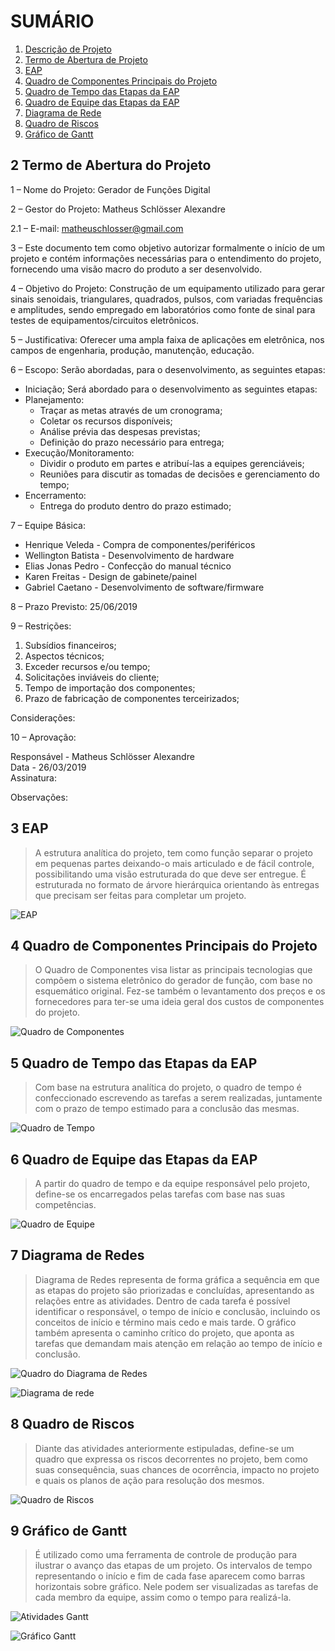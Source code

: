 # SUMÁRIO

1. [Descrição de Projeto](#1-Descrição-de-Projeto)   
2. [Termo de Abertura de Projeto](#2-Termo-de-Abertura-do-Projeto)
3. [EAP](#3-EAP)   
4. [Quadro de Componentes Principais do Projeto](#4-Quadro-de-Componentes-Principais-do-Projeto)
5. [Quadro de Tempo das Etapas da EAP](#5-Quadro-de-Tempo-das-Etapas-da-EAP)  
6. [Quadro de Equipe das Etapas da EAP](#6-Quadro-de-Equipe-das-Etapas-da-EAP)  
7. [Diagrama de Rede](#7-Diagrama-de-Rede)  
8. [Quadro de Riscos](#8-Quadro-de-Riscos)  
9. [Gráfico de Gantt](#9-Gráfico-de-Gantt)

## 2 Termo de Abertura do Projeto

1 – Nome do Projeto: Gerador de Funções Digital

2 – Gestor do Projeto: Matheus Schlösser Alexandre

2.1 – E-mail: matheuschlosser@gmail.com

3 – Este documento tem como objetivo autorizar formalmente o início de um projeto e contém informações necessárias para o entendimento do projeto, fornecendo uma visão macro do produto a ser desenvolvido.

4 – Objetivo do Projeto: Construção de um equipamento utilizado para gerar sinais senoidais, triangulares, quadrados, pulsos, com variadas frequências e amplitudes, sendo empregado em laboratórios como fonte de sinal para testes de equipamentos/circuitos eletrônicos. 

5 – Justificativa: Oferecer uma ampla faixa de aplicações em eletrônica, nos campos de engenharia, produção, manutenção, educação. 

6 – Escopo: Serão abordadas, para o desenvolvimento, as seguintes etapas:
- Iniciação;
Será abordado para o desenvolvimento as seguintes etapas:
- Planejamento:
     - Traçar as metas através de um cronograma;
     - Coletar os recursos disponíveis;
     - Análise prévia das despesas previstas;
     - Definição do prazo necessário para entrega;
- Execução/Monitoramento:
    - Dividir o produto em partes e atribuí-las a equipes gerenciáveis;
    - Reuniões para discutir as tomadas de decisões e gerenciamento do tempo;
- Encerramento:
    - Entrega do produto dentro do prazo estimado; 

7 – Equipe Básica:

- Henrique Veleda - Compra de componentes/periféricos 
- Wellington Batista - Desenvolvimento de hardware 
- Elias Jonas Pedro - Confecção do manual técnico    
- Karen Freitas - Design de gabinete/painel 
- Gabriel Caetano - Desenvolvimento de software/firmware   
      

8 – Prazo Previsto: 25/06/2019

9 – Restrições: 
1. Subsídios financeiros;
2. Aspectos técnicos;
3. Exceder recursos e/ou tempo;
4. Solicitações inviáveis do cliente;
5. Tempo de importação dos componentes;
6. Prazo de fabricação de componentes terceirizados; 

Considerações:

10 – Aprovação:

Responsável - Matheus Schlösser Alexandre  
Data - 26/03/2019  
Assinatura:

Observações:

## 3 EAP

> A estrutura analítica do projeto, tem como função separar o projeto em pequenas partes deixando-o mais articulado e de fácil controle, possibilitando uma visão estruturada do que deve ser entregue. É estruturada no formato de árvore hierárquica orientando às entregas que precisam ser feitas para completar um projeto. 

![EAP](https://github.com/LPAE/pje_tec_19_1/blob/master/GabrielSCaetano/diretorio_imagens/EAP.jpg)

## 4 Quadro de Componentes Principais do Projeto 

> O Quadro de Componentes visa listar as principais tecnologias que compõem o sistema eletrônico do gerador de função, com base no esquemático original. Fez-se também o levantamento dos preços e os fornecedores para ter-se uma ideia geral dos custos de componentes do projeto.

![Quadro de Componentes](https://github.com/LPAE/pje_tec_19_1/blob/master/GabrielSCaetano/diretorio_imagens/quadro_de_componentes.jpg)

## 5 Quadro de Tempo das Etapas da EAP

> Com base na estrutura analítica do projeto, o quadro de tempo é confeccionado escrevendo as tarefas a serem realizadas, juntamente com o prazo de tempo estimado para a conclusão das mesmas.

![Quadro de Tempo](https://github.com/LPAE/pje_tec_19_1/blob/master/GabrielSCaetano/diretorio_imagens/quadro_de_Tempo.jpg)

## 6 Quadro de Equipe das Etapas da EAP

> A partir do quadro de tempo e da equipe responsável pelo projeto, define-se os encarregados pelas tarefas com base nas suas competências.

![Quadro de Equipe](https://github.com/LPAE/pje_tec_19_1/blob/master/GabrielSCaetano/diretorio_imagens/quadro_de_Equipe.jpg)

## 7 Diagrama de Redes

> Diagrama de Redes representa de forma gráfica a sequência em que as etapas do projeto são priorizadas e concluídas, apresentando as relações entre as atividades. Dentro de cada tarefa é possível identificar o responsável, o tempo de início e conclusão, incluindo os conceitos de início e término mais cedo e mais tarde. O gráfico também apresenta o caminho crítico do projeto, que aponta as tarefas que demandam mais atenção em relação ao tempo de início e conclusão.

![Quadro do Diagrama de Redes](https://github.com/LPAE/pje_tec_19_1/blob/master/GabrielSCaetano/diretorio_imagens/diagrama_de_rede_quadro.jpg)

![Diagrama de rede](https://github.com/LPAE/pje_tec_19_1/blob/master/GabrielSCaetano/diretorio_imagens/diagrama_de_rede.jpg)

## 8 Quadro de Riscos  

> Diante das atividades anteriormente estipuladas, define-se um quadro que expressa os riscos decorrentes no projeto, bem como suas consequência, suas chances de ocorrência, impacto no projeto e quais os planos de ação para resolução dos mesmos.

![Quadro de Riscos](https://github.com/LPAE/pje_tec_19_1/blob/master/GabrielSCaetano/diretorio_imagens/quadro_de_riscos.jpg)

## 9 Gráfico de Gantt 

> É utilizado como uma ferramenta de controle de produção para ilustrar o avanço das etapas de um projeto. Os intervalos de tempo representando o início e fim de cada fase aparecem como barras horizontais sobre gráfico. Nele podem ser visualizadas as tarefas de cada  membro da equipe, assim como o tempo para realizá-la.

![Atividades Gantt](https://github.com/LPAE/pje_tec_19_1/blob/master/GabrielSCaetano/diretorio_imagens/gantt_1.jpg)

![Gráfico Gantt](https://github.com/LPAE/pje_tec_19_1/blob/master/GabrielSCaetano/diretorio_imagens/GANTT_2.jpg)







 

